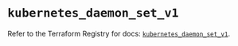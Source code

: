 # `kubernetes_daemon_set_v1`

Refer to the Terraform Registry for docs: [`kubernetes_daemon_set_v1`](https://registry.terraform.io/providers/hashicorp/kubernetes/2.37.0/docs/resources/daemon_set_v1).
